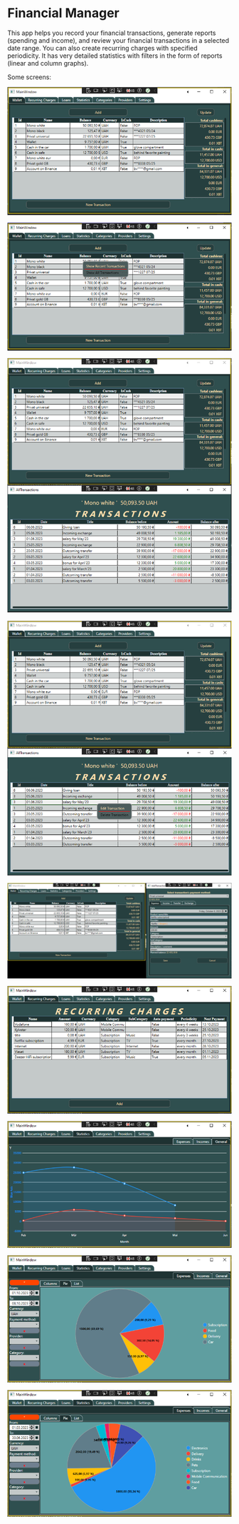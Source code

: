 # Financial Manager

This app helps you record your financial transactions, generate reports (spending and income), and review your financial transactions in a selected date range.
You can also create recurring charges with specified periodicity.
It has very detailed statistics with filters in the form of reports (linear and column graphs).  

Some screens:

![alt text](WpfApp9-MyFinances/screens/Screenshot_01.png "main_menu_1")

![alt text](WpfApp9-MyFinances/screens/Screenshot_02.png "main_menu_2")

![alt text](WpfApp9-MyFinances/screens/Screenshot_03.png "recent_transactions_01")

![alt text](WpfApp9-MyFinances/screens/Screenshot_04.png "recent_transactions_02")

![alt text](WpfApp9-MyFinances/screens/Screenshot_05.png "add_new_transaction")

![alt text](WpfApp9-MyFinances/screens/Screenshot_06.png "recurring_charges")

![alt text](WpfApp9-MyFinances/screens/Screenshot_07.png "stat_general")

![alt text](WpfApp9-MyFinances/screens/Screenshot_08.png "stat_expenses_pie_01")

![alt text](WpfApp9-MyFinances/screens/Screenshot_09.png "stat_expenses_pie_02")
